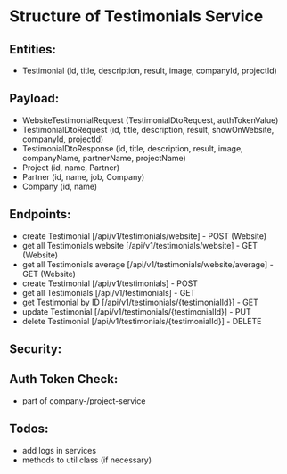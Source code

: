 # Structure of Testimonials Service

## Entities:
- Testimonial (id, title, description, result, image, companyId, projectId)

## Payload:
- WebsiteTestimonialRequest (TestimonialDtoRequest, authTokenValue)
- TestimonialDtoRequest (id, title, description, result, showOnWebsite, companyId, projectId)
- TestimonialDtoResponse (id, title, description, result, image, companyName, partnerName, projectName)
- Project (id, name, Partner)
- Partner (id, name, job, Company)
- Company (id, name)

## Endpoints:
- create Testimonial [/api/v1/testimonials/website] - POST (Website)
- get all Testimonials website [/api/v1/testimonials/website] - GET (Website)
- get all Testimonials average [/api/v1/testimonials/website/average] - GET (Website)
- create Testimonial [/api/v1/testimonials] - POST
- get all Testimonials [/api/v1/testimonials] - GET
- get Testimonial by ID [/api/v1/testimonials/{testimonialId}] - GET
- update Testimonial [/api/v1/testimonials/{testimonialId}] - PUT
- delete Testimonial [/api/v1/testimonials/{testimonialId}] - DELETE

## Security:

## Auth Token Check:
- part of company-/project-service

## Todos:
- add logs in services
- methods to util class (if necessary)
